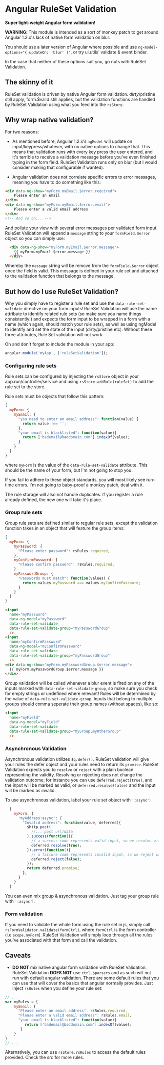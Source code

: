 # Angular RuleSet Validation

**Super light-weight Angular form validation!**

**WARNING**: This module is intended as a sort of monkey patch to get around Angular 1.2.x's lack of native form validation on blur.

You should use a later version of Angular where possible and use `ng-model-options="{ updateOn: 'blur' }"`, or try ui.utils' validate & event binder.

In the case that neither of these options suit you, go nuts with RuleSet Validation.

## The skinny of it

RuleSet validation is driven by native Angular form validation. $dirty/$pristine still apply, form.$valid still applies, but the validation functions are handled by RuleSet Validation using what you feed into the `rsStore`.

## Why wrap native validation?

For two reasons:

  - As mentioned before, Angular 1.2.x's `ngModel` will update on input/keypress/whatever, with no native options to change that. This means that validation runs with every key press the user entered, and it's terrible to receive a validation message before you've even finished typing in the form field. RuleSet Validation runs only on blur (but I would consider making that configurable if wanted).

  - Angular validation does not correlate specific errors to error messages, meaning you have to do something like this:

  ```html
  <div data-ng-show="myForm.myEmail.$error.required">
      Please enter an email
  </div>
  <div data-ng-show="myForm.myEmail.$error.email">
      Please enter a valid email address
  </div>
  <!-- And so on... -->
  ```

  And pollute your view with several error messages per validated form input. RuleSet Validation will append a `message` string to your `formField.$error`
  object so you can simply use:

  ```html
    <div data-ng-show="myForm.myEmail.$error.message">
      {{ myForm.myEmail.$error.message }}
    </div>
  ```

  Whereby the `message` string will be remove from the `formField.$error` object once the field is valid. This message is defined in your rule set and attached to the validation function that belongs to the message.
  
## But how do I use RuleSet Validation?
  
  Why you simply have to register a rule set and use the `data-rule-set-validate` directive on your form inputs! RuleSet Validation will use the name attribute to identify related rule sets (so make sure you name things consistently!) and expects the form input to be wrapped in a form with a name (which again, should match your rule sets), as well as using ngModel to identify and set the state of the input (dirty/pristine etc). Without these three attributes, Rule Set validation will not work
  
  Oh and don't forget to include the module in your app:
  
  ```javascript
  angular.module('myApp', ['ruleSetValidation']);
  ```
  
### Configuring rule sets
  
  Rule sets can be configured by injecting the `rsStore` object in your app.run/controller/service and using `rsStore.addRule(ruleSet)` to add the rule set to the store.
  
  Rule sets must be objects that follow this pattern:
  
  ```javascript
  {
    myForm: {
      myEmail: {
        "you need to enter an email address": function(value) {
          return value !== '';
        },
        "your email is blacklisted": function(value){
          return ['bademail@baddomain.com'].indexOf(value);
        }
      }
    }
  }
  ```
  where `myForm` is the value of the `data-rule-set-validate` attribute. This should be the name of your form, but I'm not going to stop you.
  
  If you fail to adhere to these object standards, you will most likely see run-time errors. I'm not going to baby-proof a monkey patch, deal with it.
  
  The rule storage will also not handle duplicates. If you register a rule already defined, the new one will take it's place.

### Group rule sets

  Group rule sets are defined similar to regular rule sets, except the validation function takes in an object that will feature the group items:
  
  ```javascript
  {
    myForm: {
      myPassword: {
        "Please enter password": rsRules.required,
      },
      myConfirmPassword: {
        "Please confirm password": rsRules.required,
      }
      myPasswordGroup: {
        "Passwords must match": function(values) {
          return values.myPassword === values.myConfirmPassword;
        }
      }
    }
  }
  ```
  
  ```html
  <input 
    name="myPassword"
    data-ng-model="myPassword"
    data-rule-set-validate
    data-rule-set-validate-group="myPasswordGroup"
    />
  <input 
    name="myConfirmPassword"
    data-ng-model="myConfirmPassword"
    data-rule-set-validate
    data-rule-set-validate-group="myPasswordGroup"
    />
  <div data-ng-show="myForm.myPasswordGroup.$error.message">
    {{ myForm.myPasswordGroup.$error.message }}
  </div>
  ```
  
  Group validation will be called whenever a blur event is fired on any of the inputs marked with `data-rule-set-validate-group`, so make sure you check for empty strings or undefined where relevant! Rules will be determined by the value of `data-rule-set-validate-group`. Inputs that belong to multiple groups should comma seperate their group names (without spaces), like so:
  
  ```html
  <input 
    name="myField"
    data-ng-model="myField"
    data-rule-set-validate
    data-rule-set-validate-group="myGroup,myOtherGroup"
    />
  
  ```
  
### Asynchronous Validation
  Asynchronous validation utilizes `$q.defer()`. RuleSet validation will give your rules the defer object and your rules need to return its `promise`. RuleSet Validation expects you to `resolve` or `reject` with a plain boolean representing the validity. Resolving or rejecting does not change the validation outcome; for instance you can use `deferred.reject(true)`, and the input will be marked as valid, or `deferred.resolve(false)` and the input will be marked as invalid.
  
  To use asynchronous validation, label your rule set object with `':async'`:
  
```javascript
  {
    myForm: {
      'myAddress:async': {
        "Invalid address": function(value, deferred){
          $http.post(
            //... post url/data
          ).success(function(){
            // a success code represents valid input, so we resolve with 'true'
            deferred.resolve(true);
          }).error(function(){
            // a failure code represents invalid input, so we reject with 'false'
            deferred.reject(false);
          });
          return deferred.promise;
        },
      }
    }
  }
  ```
  
  You can even mix group & asynchronous validation. Just tag your group rule with `':async'`!.
  
### Form validation
  
  If you need to validate the whole form using the rule set in js, simply call `rsFormValidator.validate(formCtrl)`, where `formCtrl` is the form controller (i.e `scope.myForm`). RuleSet Validation will simply loop through all the rules you've associated with that form and call the validation.
  
## Caveats

 - **DO NOT** mix native angular form validation with RuleSet Validation. RuleSet Validation **DOES NOT** use `ctrl.$parsers` and as such will not run with default angular validation.
 There are some default rules that you can use that will cover the basics that angular normally provides. Just inject `rsRules` when you define your rule set:
 
 ```javascript
 // ...
 var myRules = {
     myEmail: {
       "Please enter an email address": rsRules.required,
       "Please enter a valid email address": rsRules.email,
       "your email is blacklisted": function(value){
          return ['bademail@baddomain.com'].indexOf(value);
        }
     }
 }
 // ...
 ```
 Alternatively, you can use `rsStore.rsRules` to access the default rules provided. Check the src for more rules.
